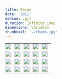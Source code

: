 ```yaml
---
title: Decay
date: '2011'
medium: .gif
duration: Infinite Loop
dimensions: Variable
thumbnail: './thumb.jpg'
---
```


<style type="text/css">#project-decay-vh{min-height:60vh;text-align:center;padding-bottom:80px;}table.decay{margin:0;}table.decay td img{width:100%;height:auto;max-width:160px;max-height:150px;}table.decay td, table.decay tr{margin:0px;padding: 0 10px 5px 0;}</style>
<div id="project-decay-vh"><table class="decay"><tr><td><img src="//zachkrall.com/assets/decay/1.gif" class="decay"></td><td><img src="//zachkrall.com/assets/decay/2.gif" class="decay"></td><td><img src="//zachkrall.com/assets/decay/3.gif" class="decay"></td><td><img src="//zachkrall.com/assets/decay/4.gif" class="decay"></td><td><img src="//zachkrall.com/assets/decay/5.gif" class="decay"></td></tr><tr><td><img src="//zachkrall.com/assets/decay/6.gif" class="decay"></td><td><img src="//zachkrall.com/assets/decay/7.gif" class="decay"></td><td><img src="//zachkrall.com/assets/decay/8.gif" class="decay"></td><td><img src="//zachkrall.com/assets/decay/9.gif" class="decay"></td><td><img src="//zachkrall.com/assets/decay/10.gif" class="decay"></td></tr><tr><td><img src="//zachkrall.com/assets/decay/11.gif" class="decay"></td><td><img src="//zachkrall.com/assets/decay/12.gif" class="decay"></td><td><img src="//zachkrall.com/assets/decay/13.gif" class="decay"></td><td><img src="//zachkrall.com/assets/decay/14.gif" class="decay"></td><td><img src="//zachkrall.com/assets/decay/15.gif" class="decay"></td></tr><tr><td><img src="//zachkrall.com/assets/decay/16.gif" class="decay"></td><td><img src="//zachkrall.com/assets/decay/17.gif" class="decay"></td><td><img src="//zachkrall.com/assets/decay/18.gif" class="decay"></td><td><img src="//zachkrall.com/assets/decay/19.gif" class="decay"></td><td><img src="//zachkrall.com/assets/decay/20.gif" class="decay"></td></tr></table></div>
